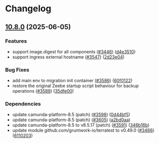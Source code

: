 # Changelog

## [10.8.0](https://github.com/camunda/camunda-platform-helm/compare/camunda-platform-8.5-10.7.1...camunda-platform-8.5-10.8.0) (2025-06-05)


### Features

* support image.digest for all components ([#3446](https://github.com/camunda/camunda-platform-helm/issues/3446)) ([d4e3510](https://github.com/camunda/camunda-platform-helm/commit/d4e351038059e032e6cdf8ffffbee7fc34634cfa))
* support ingress external hostname ([#3547](https://github.com/camunda/camunda-platform-helm/issues/3547)) ([2d23e04](https://github.com/camunda/camunda-platform-helm/commit/2d23e0497f74b6030359933fcff2ec06cdacdf28))


### Bug Fixes

* add main env to migration init container ([#3586](https://github.com/camunda/camunda-platform-helm/issues/3586)) ([60f0122](https://github.com/camunda/camunda-platform-helm/commit/60f012241ff24efdb0b983c5b7b84180d9627a9b))
* restore the original Zeebe startup script behaviour for backup operations ([#3589](https://github.com/camunda/camunda-platform-helm/issues/3589)) ([35dfe00](https://github.com/camunda/camunda-platform-helm/commit/35dfe0066bc7cc39e9e3a2466f2451135312fa75))


### Dependencies

* update camunda-platform-8.5 (patch) ([#3598](https://github.com/camunda/camunda-platform-helm/issues/3598)) ([0d44bf5](https://github.com/camunda/camunda-platform-helm/commit/0d44bf50f5bc011e373788d18b755c535d7cffc0))
* update camunda-platform-8.5 (patch) ([#3605](https://github.com/camunda/camunda-platform-helm/issues/3605)) ([a2bd0aa](https://github.com/camunda/camunda-platform-helm/commit/a2bd0aae4b81c408f334e037e0834cd382ab81b5))
* update camunda-platform-8.5 to v8.5.17 (patch) ([#3591](https://github.com/camunda/camunda-platform-helm/issues/3591)) ([346b16b](https://github.com/camunda/camunda-platform-helm/commit/346b16b0849478197061f218ddb1c5f8a5c848ab))
* update module github.com/gruntwork-io/terratest to v0.49.0 ([#3466](https://github.com/camunda/camunda-platform-helm/issues/3466)) ([6110203](https://github.com/camunda/camunda-platform-helm/commit/61102039e8cbe6825d2134b7bd58480cd3cb6912))
